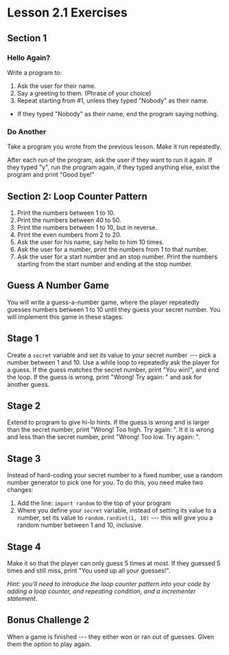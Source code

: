 # Lesson 2.1 Exercises

## Section 1

### Hello Again?

Write a program to:

1. Ask the user for their name.
2. Say a greeting to them. (Phrase of your choice)
3. Repeat starting from \#1, unless they typed "Nobody" as their name.
  * If they typed "Nobody" as their name, end the program saying nothing.

### Do Another

Take a program you wrote from the previous lesson. Make it run
repeatedly.

After each run of the program, ask the user if they want to run it again.
If they typed "y", run the program again, if
they typed anything else, exist the program and print "Good bye!"

## Section 2: Loop Counter Pattern

1. Print the numbers between 1 to 10.
2. Print the numbers between 40 to 50.
3. Print the numbers between 1 to 10, but in reverse.
4. Print the even numbers from 2 to 20.
5. Ask the user for his name, say hello to him 10 times.
6. Ask the user for a number, print the numbers from 1 to that number.
7. Ask the user for a start number and an stop number. Print the numbers
starting from the start number and ending at the stop number.

## Guess A Number Game

You will write a guess-a-number game, where the player repeatedly guesses
numbers between 1 to 10 until they guess your secret number. You will
implement this game in these stages:

## Stage 1

Create a `secret` variable and set its value to your secret number ---
pick a number between 1 and 10. Use a while loop to repeatedly ask
the player for a guess. If the guess matches the secret number,
print "You win!", and end the loop. If the guess is wrong, print
"Wrong! Try again: " and ask for another guess.

## Stage 2

Extend to program to give hi-lo hints. If the guess is wrong and
is larger than the secret number, print "Wrong! Too high. Try again: ". It
it is wrong and less than the secret number, print "Wrong! Too low. Try again: ".

## Stage 3

Instead of hard-coding your secret number to a fixed number, use a
random number generator to pick one for you. To do this, you need
make two changes:

1. Add the line: `import random` to the top of your program
2. Where you define your `secret` variable, instead of setting its
value to a number, set its value to `random.randint(1, 10)` --- this
will give you a random number between 1 and 10, inclusive.

## Stage 4

Make it so that the player can only guess 5 times at most. If they guessed
5 times and still miss, print "You used up all your guesses!".

*Hint: you'll need to introduce the loop counter pattern into your code
by adding a loop counter, and repeating condition, and a incrementer statement.*

## Bonus Challenge 2

When a game is finished --- they either won or ran out of guesses. Given
them the option to play again.
